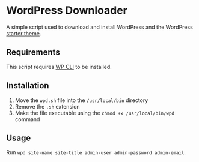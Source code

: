 # WordPress Downloader

A simple script used to download and install WordPress and the WordPress [starter theme](https://github.com/andreinadaban/wp-theme).

## Requirements

This script requires [WP CLI](https://wp-cli.org/) to be installed.

## Installation

1. Move the `wpd.sh` file into the `/usr/local/bin` directory
2. Remove the `.sh` extension
3. Make the file executable using the `chmod +x /usr/local/bin/wpd` command

## Usage

Run `wpd site-name site-title admin-user admin-password admin-email`.